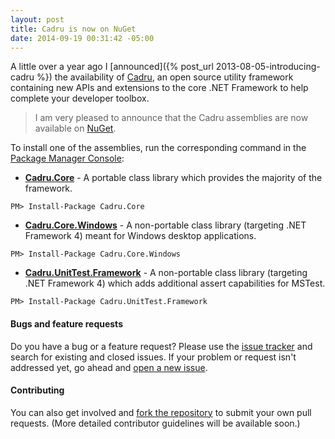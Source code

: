 ```yaml
---
layout: post
title: Cadru is now on NuGet
date: 2014-09-19 00:31:42 -05:00
---
```


A little over a year ago I [announced]({% post_url 2013-08-05-introducing-cadru %}) the availability of [Cadru](https://github.com/scottdorman/cadru), an open source utility framework containing new APIs and extensions to the core .NET Framework to help complete your developer toolbox. 

> I am very pleased to announce that the Cadru assemblies are now available on [NuGet](https://www.nuget.org/packages?q=Tags%3A%22cadru%22).

To install one of the assemblies, run the corresponding command in the [Package Manager Console](http://docs.nuget.org/docs/start-here/using-the-package-manager-console):

*   **[Cadru.Core](https://www.nuget.org/packages/Cadru.Core/)** - A portable class library which provides the majority of the framework.       <div class="nuget-badge">       

`PM> Install-Package Cadru.Core `
     </div>   
*   **[Cadru.Core.Windows](https://www.nuget.org/packages/Cadru.Core.Windows/)** - A non-portable class library (targeting .NET Framework 4) meant for Windows desktop applications.       <div class="nuget-badge">       

`PM> Install-Package Cadru.Core.Windows `
     </div>   
*   **[Cadru.UnitTest.Framework](https://www.nuget.org/packages/Cadru.UnitTest.Framework/)** - A non-portable class library (targeting .NET Framework 4) which adds additional assert capabilities for MSTest.       <div class="nuget-badge">       

`PM> Install-Package Cadru.UnitTest.Framework`
     </div>     

#### [](https://github.com/scottdorman/cadru/blob/master/README.md#bugs-and-feature-requests)Bugs and feature requests

Do you have a bug or a feature request? Please use the [issue tracker](https://github.com/scottdorman/cadru/issues) and search for existing and closed issues. If your problem or request isn't addressed yet, go ahead and [open a new issue](https://github.com/scottdorman/cadru/issues/new). 

#### [](https://github.com/scottdorman/cadru/blob/master/README.md#contributing)Contributing

You can also get involved and [fork the repository](https://github.com/scottdorman/cadru/fork) to submit your own pull requests. (More detailed contributor guidelines will be available soon.)
